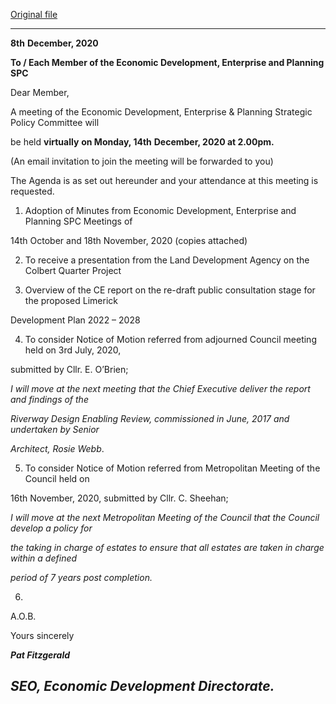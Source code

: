 [Original file](https://www.limerick.ie/sites/default/files/media/documents/2020-12/agenda-of-spc-mtg-14th-dec-2020.pdf)

---
**8th** **December, 2020**

**To / Each Member of the Economic Development, Enterprise and Planning SPC**

Dear Member,

A meeting of the Economic Development, Enterprise & Planning Strategic Policy Committee will

be held **virtually** **on Monday, 14th** **December, 2020 at 2.00pm.**

(An email invitation to join the meeting will be forwarded to you)

The Agenda is as set out hereunder and your attendance at this meeting is requested.

1. Adoption of Minutes from Economic Development, Enterprise and Planning SPC Meetings of

14th October and 18th November, 2020 (copies attached)

2. To receive a presentation from the Land Development Agency on the Colbert Quarter Project

3. Overview of the CE report on the re-draft public consultation stage for the proposed Limerick

Development Plan 2022 – 2028

4. To consider Notice of Motion referred from adjourned Council meeting held on 3rd July, 2020,

submitted by Cllr. E. O’Brien;

*I will move at the next meeting that the Chief Executive deliver the report and findings of the*

*Riverway Design Enabling Review, commissioned in June, 2017 and undertaken by Senior*

*Architect, Rosie Webb*.

5. To consider Notice of Motion referred from Metropolitan Meeting of the Council held on

16th November, 2020, submitted by Cllr. C. Sheehan;

*I will move at the next Metropolitan Meeting of the Council that the Council develop a policy for*

*the taking in charge of estates to ensure that all estates are taken in charge within a defined*

*period of 7 years post completion.*

6.

A.O.B.

Yours sincerely

***Pat Fitzgerald***

***SEO, Economic Development Directorate.***
---
